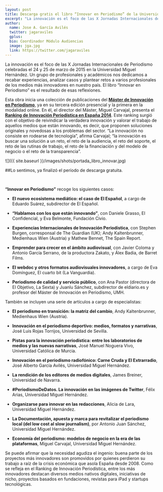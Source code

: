 ```yaml
---
layout: post
title: Descarga gratis el libro “Innovar en Periodismo” de la Universidad Miguel Hernández
excerpt: "La innovación es el foco de las X Jornadas Internacionales de Periodismo celebradas el 24 y 25 de marzo de 2015 en la Universidad Miguel Hernández. Un grupo de profesionales y académicos nos dedicamos a recabar experiencias, analizar casos y plantear retos a varios profesionales de los medios más innovadores en nuestro país. El libro “Innovar en Periodismo” es el resultado de esas reflexiones."
author:
  name: Jose A. García Avilés
  twitter: jagaraviles
  gplus:  
  bio: Coordinador Módulo Audiencias
  image: jga.jpg
  link: https://twitter.com/jagaraviles
---
```


La innovación es el foco de las X Jornadas Internacionales de Periodismo celebradas el 24 y 25 de marzo de 2015 en la Universidad Miguel Hernández. Un grupo de profesionales y académicos nos dedicamos a recabar experiencias, analizar casos y plantear retos a varios profesionales de los medios más innovadores en nuestro país. El libro “Innovar en Periodismo” es el resultado de esas reflexiones.

Esta obra inicia una colección de publicaciones del [**Máster de Innovación en Periodismo**](http://mip.umh.es/), ya en su tercera edición presencial y la primera en la modalidad online. En él, el director del Máster, Miguel Carvajal, presenta el [**Ranking de Innovación Periodística en España 2014**](http://mip.umh.es/ranking). Este ranking surgió con el objetivo de reivindicar la verdadera innovación y valorar el trabajo de aquellos medios que están innovando, es decir, que proponen soluciones originales y novedosas a los problemas del sector. “La innovación no consiste en rodearse de tecnología”, afirma Carvajal; “la innovación es buscar una solución a un reto, el reto de la audiencia, el reto del soporte, el reto de las rutinas de trabajo, el reto de la financiación y del modelo de negocio o el reto de la transparencia”.

![]({{ site.baseurl }}/images/shots/portada_libro_innovar.jpg)

##Lo sentimos, ya finalizó el período de descarga gratuita.

<br>

**“Innovar en Periodismo”** recoge los siguientes casos:

- **El nuevo ecosistema mediático: el caso de El Español**, a cargo de Eduardo Suárez, subdirector de El Español.                                

- **“Hablamos con los que están innovando”**, con Daniele Grasso, El Confidencial, y Eva Belmonte, Fundación Civio.

- **Experiencias Internacionales de Innovación Periodística**, con Stephen Burgen, corresponsal de The Guardian (UK); Andy Kaltenbrunner, Medienhaus Wien (Austria) y Mathew Bennet, The Spain Report.

- **Emprender para crecer en el ámbito audiovisual**, con Javier Coloma y Antonio García Serrano, de la productora Zakato, y Álex Badia, de Barret Films.

- **El webdoc y otros formatos audiovisuales innovadores**, a cargo de Eva Domínguez, El cuarto bit (La Vanguardia).

- **Periodismo de calidad y servicio público**, con Ana Pastor (directora de El Objetivo, La Sexta) y Juanlu Sánchez, subdirector de eldiario.es y profesor del Máster de Innovación en Periodismo, UMH.

También se incluyen una serie de artículos a cargo de especialistas:

- **El periodismo en transición: la matriz del cambio**, Andy Kaltenbrunner, Medienhaus Wien (Austria).

- **Innovación en el periodismo deportivo: medios, formatos y narrativas**, José Luis Rojas Torrijos, Universidad de Sevilla.

- **Pistas para la innovación periodística: entre los laboratorios de medios y las nuevas narrativas**, José Manuel Noguera Vivo, Universidad Católica de Murcia.

- **Innovación en el periodismo radiofónico: Carne Cruda y El Extrarradio**, José Alberto García Avilés, Universidad Miguel Hernández.

- **La rendición de los editores de medios digitales**, James Breiner, Universidad de Navarra.

- **#PeriodismoDeDatos. La innovación en las imágenes de Twitter**, Félix Arias, Universidad Miguel Hernández.

- **Organizarse para innovar en las redacciones**, Alicia de Lara, Universidad Miguel Hernández.

- **La Documentación, apuesta y marca para revitalizar el periodismo local (del low cost al slow journalism)**, por Antonio Juan Sánchez, Universidad Miguel Hernández.

- **Economía del periodismo: modelos de negocio en la era de las plataformas**, Miguel Carvajal, Universidad Miguel Hernández.

Se puede afirmar que la necesidad agudiza el ingenio: buena parte de los proyectos más innovadores son promovidos por quienes perdieron su trabajo a raíz de la crisis económica que asola España desde 2008. Como se refleja en el Ranking de Innovación Periodística, entre los más innovadores destacan diversos medios nativos digitales,  iniciativas de nicho, proyectos basados en fundaciones, revistas para iPad y startups tecnológicas.